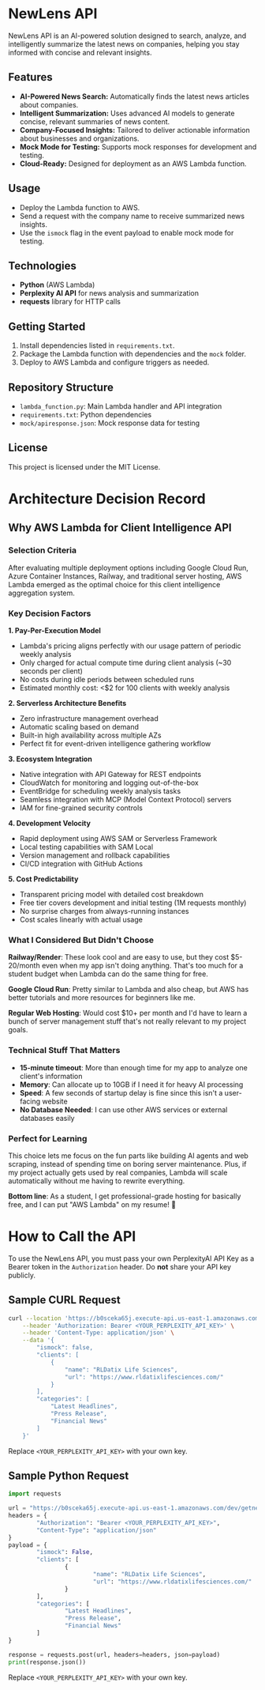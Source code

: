 # NewLens API

NewLens API is an AI-powered solution designed to search, analyze, and intelligently summarize the latest news on companies, helping you stay informed with concise and relevant insights.

## Features
- **AI-Powered News Search:** Automatically finds the latest news articles about companies.
- **Intelligent Summarization:** Uses advanced AI models to generate concise, relevant summaries of news content.
- **Company-Focused Insights:** Tailored to deliver actionable information about businesses and organizations.
- **Mock Mode for Testing:** Supports mock responses for development and testing.
- **Cloud-Ready:** Designed for deployment as an AWS Lambda function.

## Usage
- Deploy the Lambda function to AWS.
- Send a request with the company name to receive summarized news insights.
- Use the `ismock` flag in the event payload to enable mock mode for testing.

## Technologies
- **Python** (AWS Lambda)
- **Perplexity AI API** for news analysis and summarization
- **requests** library for HTTP calls

## Getting Started
1. Install dependencies listed in `requirements.txt`.
2. Package the Lambda function with dependencies and the `mock` folder.
3. Deploy to AWS Lambda and configure triggers as needed.

## Repository Structure
- `lambda_function.py`: Main Lambda handler and API integration
- `requirements.txt`: Python dependencies
- `mock/apiresponse.json`: Mock response data for testing

## License
This project is licensed under the MIT License.

# Architecture Decision Record

## Why AWS Lambda for Client Intelligence API

### Selection Criteria

After evaluating multiple deployment options including Google Cloud Run, Azure Container Instances, Railway, and traditional server hosting, AWS Lambda emerged as the optimal choice for this client intelligence aggregation system.

### Key Decision Factors

**1. Pay-Per-Execution Model**
- Lambda's pricing aligns perfectly with our usage pattern of periodic weekly analysis
- Only charged for actual compute time during client analysis (~30 seconds per client)
- No costs during idle periods between scheduled runs
- Estimated monthly cost: <$2 for 100 clients with weekly analysis

**2. Serverless Architecture Benefits**
- Zero infrastructure management overhead
- Automatic scaling based on demand
- Built-in high availability across multiple AZs
- Perfect fit for event-driven intelligence gathering workflow

**3. Ecosystem Integration**
- Native integration with API Gateway for REST endpoints
- CloudWatch for monitoring and logging out-of-the-box
- EventBridge for scheduling weekly analysis tasks
- Seamless integration with MCP (Model Context Protocol) servers
- IAM for fine-grained security controls

**4. Development Velocity**
- Rapid deployment using AWS SAM or Serverless Framework
- Local testing capabilities with SAM Local
- Version management and rollback capabilities
- CI/CD integration with GitHub Actions

**5. Cost Predictability**
- Transparent pricing model with detailed cost breakdown
- Free tier covers development and initial testing (1M requests monthly)
- No surprise charges from always-running instances
- Cost scales linearly with actual usage

### What I Considered But Didn't Choose

**Railway/Render**: These look cool and are easy to use, but they cost $5-20/month even when my app isn't doing anything. That's too much for a student budget when Lambda can do the same thing for free.

**Google Cloud Run**: Pretty similar to Lambda and also cheap, but AWS has better tutorials and more resources for beginners like me.

**Regular Web Hosting**: Would cost $10+ per month and I'd have to learn a bunch of server management stuff that's not really relevant to my project goals.

### Technical Stuff That Matters

- **15-minute timeout**: More than enough time for my app to analyze one client's information
- **Memory**: Can allocate up to 10GB if I need it for heavy AI processing
- **Speed**: A few seconds of startup delay is fine since this isn't a user-facing website
- **No Database Needed**: I can use other AWS services or external databases easily

### Perfect for Learning

This choice lets me focus on the fun parts like building AI agents and web scraping, instead of spending time on boring server maintenance. Plus, if my project actually gets used by real companies, Lambda will scale automatically without me having to rewrite everything.

**Bottom line**: As a student, I get professional-grade hosting for basically free, and I can put "AWS Lambda" on my resume! 🚀


# How to Call the API

To use the NewLens API, you must pass your own PerplexityAI API Key as a Bearer token in the `Authorization` header. Do **not** share your API key publicly.

## Sample CURL Request

```bash
curl --location 'https://b0sceka65j.execute-api.us-east-1.amazonaws.com/dev/getnews' \
	--header 'Authorization: Bearer <YOUR_PERPLEXITY_API_KEY>' \
	--header 'Content-Type: application/json' \
	--data '{
		"ismock": false,
		"clients": [
			{
				"name": "RLDatix Life Sciences",
				"url": "https://www.rldatixlifesciences.com/"
			}
		],
		"categories": [
			"Latest Headlines",
			"Press Release",
			"Financial News"
		]
	}'
```

Replace `<YOUR_PERPLEXITY_API_KEY>` with your own key.

## Sample Python Request

```python
import requests

url = "https://b0sceka65j.execute-api.us-east-1.amazonaws.com/dev/getnews"
headers = {
		"Authorization": "Bearer <YOUR_PERPLEXITY_API_KEY>",
		"Content-Type": "application/json"
}
payload = {
		"ismock": False,
		"clients": [
				{
						"name": "RLDatix Life Sciences",
						"url": "https://www.rldatixlifesciences.com/"
				}
		],
		"categories": [
				"Latest Headlines",
				"Press Release",
				"Financial News"
		]
}

response = requests.post(url, headers=headers, json=payload)
print(response.json())
```

Replace `<YOUR_PERPLEXITY_API_KEY>` with your own key.
